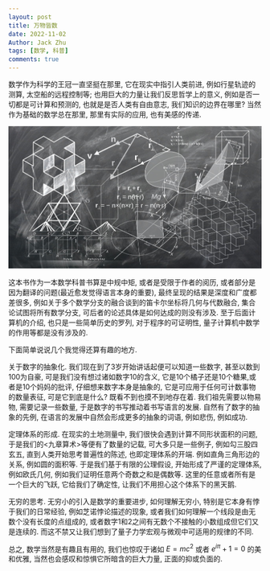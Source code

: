 ```yaml
---
layout: post
title: 万物皆数
date: 2022-11-02
Author: Jack Zhu
tags: [数学, 科普]
comments: true
---
```


数学作为科学的王冠一直坚挺在那里, 它在现实中指引人类前进, 例如行星轨迹的测算,
太空船的远程控制等; 也用巨大的力量让我们反思哲学上的意义,
例如是否一切都是可计算和预测的, 也就是是否人类有自由意志, 我们知识的边界在哪里?
当然作为基础的数学总在那里, 那里有实际的应用, 也有美感的传递.

![math](/assets/images/mathematics.png)

这本书作为一本数学科普书算是中规中矩, 或者是受限于作者的阅历,
或者部分是因为翻译的问题(最近愈发觉得语言本身的重要),
最终呈现的结果是深度和广度都差很多,
例如关于多个数学分支的融合谈到的笛卡尔坐标将几何与代数融合,
集合论试图将所有数学分支, 可后者的论述具体是如何达成的则没有涉及.
至于后面计算机的介绍, 也只是一些简单历史的罗列, 对于程序的可证明性,
量子计算机中数学的作用等都是没有涉及的.

下面简单说说几个我觉得还算有趣的地方.

关于数字的抽象化. 我们现在到了3岁开始讲话起便可以知道一些数字,
甚至以数到100为自豪, 可是我们没有想过诸如数字10的含义,
它是10个橘子还是10个糖果,或者是10个妈妈的批评, 仔细想来数字本身是抽象的,
它是可应用于任何可计数事物的数量表征, 可是它到底是什么?
既看不到也摸不到地存在着. 我们祖先需要以物易物, 需要记录一些数量,
于是数字的书写推动着书写语言的发展. 自然有了数字的抽象的先例,
在语言的发展中自然会形成更多的抽象的词语, 例如悲伤, 例如成功.

定理体系的形成. 在现实的土地测量中, 我们很快会遇到计算不同形状面积的问题,
于是我们的<九章算术>等便有了数量的记载, 可大多只是一些例子, 例如勾三股四玄五,
直到人类开始思考普遍性的陈述, 也即定理体系的开端. 例如直角三角形边的关系,
例如圆的面积等. 于是我们基于有限的公理假设, 开始形成了严谨的定理体系,
例如欧氏几何, 例如我们证明任意两个奇数之和是偶数等.
这里的任意或者所有是一个巨大的飞跃, 它给我们了确定性,
让我们不用担心这个体系下的黑天鹅.

无穷的思考. 无穷小的引入是数学的重要进步, 如何理解无穷小,
特别是它本身有悖于我们的日常经验, 例如芝诺悖论描述的现象,
或者我们如何理解一个线段是由无数个没有长度的点组成的,
或者数字1和2之间有无数个不接触的小数组成但它们又是连续的.
而这不禁又让我们想到了量子力学宏观与微观中可适用的规律的不同.

总之, 数学当然是有趣且有用的, 我们也惊叹于诸如 $E=mc^2$ 或者 $e^{i\pi}+1=0$
的美和优雅, 当然也会感叹和惊惧它所暗含的巨大力量, 正面的抑或负面的.
